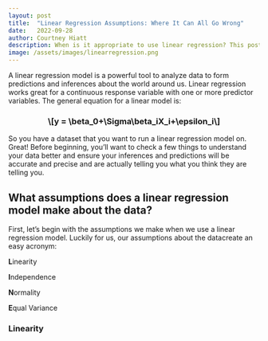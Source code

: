 ```yaml
---
layout: post
title:  "Linear Regression Assumptions: Where It Can All Go Wrong"
date:   2022-09-28
author: Courtney Hiatt
description: When is it appropriate to use linear regression? This post will guide you through the assumptions your data needs to pass in order to be confident in your linear regression analysis.
image: /assets/images/linearregression.png
---
```


A linear regression model is a powerful tool to analyze data to form predictions and inferences about the world around us. Linear regression works great for a continuous response variable with one or more predictor variables. The general equation for a linear model is: 

### <p align="center">\\[y = \beta_0+\Sigma\beta_iX_i+\epsilon_i\\]</p>

So you have a dataset that you want to run a linear regression model on. Great! Before beginning, you’ll want to check a few things to understand your data better and ensure your inferences and predictions will be accurate and precise and are actually telling you what you think they are telling you.

## What assumptions does a linear regression model make about the data?

First, let’s begin with the assumptions we make when we use a linear regression model. Luckily for us, our assumptions about the datacreate an easy acronym:

**L**inearity

**I**ndependence

**N**ormality

**E**qual Variance

### Linearity


